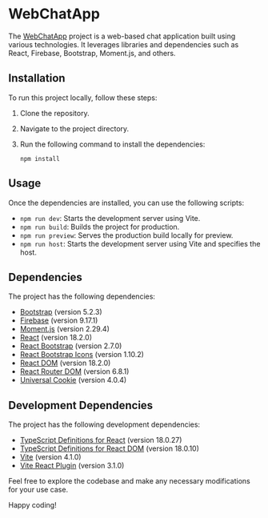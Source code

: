 # WebChatApp
The [WebChatApp](https://rifkichat.netlify.app)
project is a web-based chat application built using various technologies. It leverages libraries and dependencies such as React, Firebase, Bootstrap, Moment.js, and others. 

## Installation

To run this project locally, follow these steps:

 1. Clone the repository.
2. Navigate to the project directory.
3. Run the following command to install the dependencies:

   ```
   npm install
   ```

## Usage

Once the dependencies are installed, you can use the following scripts:

- `npm run dev`: Starts the development server using Vite.
- `npm run build`: Builds the project for production.
- `npm run preview`: Serves the production build locally for preview.
- `npm run host`: Starts the development server using Vite and specifies the host.

## Dependencies

The project has the following dependencies:

- [Bootstrap](https://getbootstrap.com) (version 5.2.3)
- [Firebase](https://firebase.google.com) (version 9.17.1)
- [Moment.js](https://momentjs.com) (version 2.29.4)
- [React](https://reactjs.org) (version 18.2.0)
- [React Bootstrap](https://react-bootstrap.github.io) (version 2.7.0)
- [React Bootstrap Icons](https://github.com/oblador/react-bootstrap-icons) (version 1.10.2)
- [React DOM](https://reactjs.org/docs/react-dom.html) (version 18.2.0)
- [React Router DOM](https://reactrouter.com) (version 6.8.1)
- [Universal Cookie](https://www.npmjs.com/package/universal-cookie) (version 4.0.4)

## Development Dependencies

The project has the following development dependencies:

- [TypeScript Definitions for React](https://www.npmjs.com/package/@types/react) (version 18.0.27)
- [TypeScript Definitions for React DOM](https://www.npmjs.com/package/@types/react-dom) (version 18.0.10)
- [Vite](https://vitejs.dev) (version 4.1.0)
- [Vite React Plugin](https://github.com/vitejs/vite/tree/main/packages/plugin-react) (version 3.1.0)

Feel free to explore the codebase and make any necessary modifications for your use case.

Happy coding!
